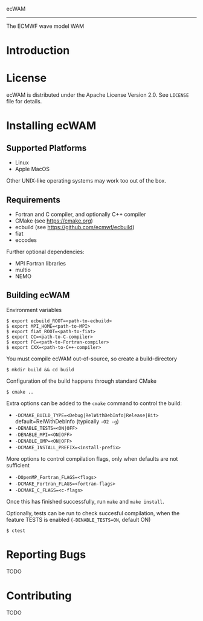 ecWAM
*****

The ECMWF wave model WAM

Introduction
============


License
=======

ecWAM is distributed under the Apache License Version 2.0.
See `LICENSE` file for details.

Installing ecWAM 
================

Supported Platforms
-------------------

- Linux
- Apple MacOS

Other UNIX-like operating systems may work too out of the box.

Requirements
------------
- Fortran and C compiler, and optionally C++ compiler
- CMake (see https://cmake.org)
- ecbuild (see https://github.com/ecmwf/ecbuild)
- fiat
- eccodes

Further optional dependencies:
- MPI Fortran libraries
- multio
- NEMO

Building ecWAM
-------------

Environment variables 

    $ export ecbuild_ROOT=<path-to-ecbuild>
    $ export MPI_HOME=<path-to-MPI>
    $ export fiat_ROOT=<path-to-fiat>
    $ export CC=<path-to-C-compiler>
    $ export FC=<path-to-Fortran-compiler>
    $ export CXX=<path-to-C++-compiler> 

You must compile ecWAM out-of-source, so create a build-directory

    $ mkdir build && cd build
 
Configuration of the build happens through standard CMake

    $ cmake ..

Extra options can be added to the `cmake` command to control the build:

 - `-DCMAKE_BUILD_TYPE=<Debug|RelWithDebInfo|Release|Bit>` default=RelWithDebInfo (typically `-O2 -g`)
 - `-DENABLE_TESTS=<ON|OFF>` 
 - `-DENABLE_MPI=<ON|OFF>` 
 - `-DENABLE_OMP=<ON|OFF>`
 - `-DCMAKE_INSTALL_PREFIX=<install-prefix>`

More options to control compilation flags, only when defaults are not sufficient

 - `-DOpenMP_Fortran_FLAGS=<flags>`
 - `-DCMAKE_Fortran_FLAGS=<fortran-flags>`
 - `-DCMAKE_C_FLAGS=<c-flags>`

Once this has finished successfully, run ``make`` and ``make install``.

Optionally, tests can be run to check succesful compilation, when the feature TESTS is enabled (`-DENABLE_TESTS=ON`, default ON)

    $ ctest

Reporting Bugs
==============

TODO

Contributing
============

TODO

